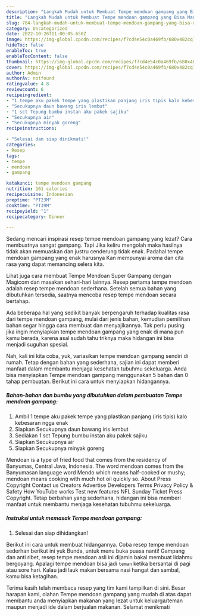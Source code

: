 ```yaml
---
description: "Langkah Mudah untuk Membuat Tempe mendoan gampang yang Bisa Manjain Lidah, Buat Buka Puasa Bikin Ngiler"
title: "Langkah Mudah untuk Membuat Tempe mendoan gampang yang Bisa Manjain Lidah, Buat Buka Puasa Bikin Ngiler"
slug: 784-langkah-mudah-untuk-membuat-tempe-mendoan-gampang-yang-bisa-manjain-lidah-buat-buka-puasa-bikin-ngiler
category: Uncategorized
date: 2022-10-26T11:00:05.650Z
image: https://img-global.cpcdn.com/recipes/f7cd4e54c0a469fb/680x482cq70/tempe-mendoan-gampang-foto-resep-utama.jpg
hideToc: false
enableToc: true
enableTocContent: false
thumbnail: https://img-global.cpcdn.com/recipes/f7cd4e54c0a469fb/680x482cq70/tempe-mendoan-gampang-foto-resep-utama.jpg
cover: https://img-global.cpcdn.com/recipes/f7cd4e54c0a469fb/680x482cq70/tempe-mendoan-gampang-foto-resep-utama.jpg
author: Admin
authorAv: notfound
ratingvalue: 4.8
reviewcount: 6
recipeingredient:
- "1 tempe aku pakek tempe yang plastikan panjang iris tipis kalo kebesaran ngga enak"
- "Secukupnya daun bawang iris lembut"
- "1 sct Tepung bumbu instan aku pakek sajiku"
- "Secukupnya air"
- "Secukupnya minyak goreng"
recipeinstructions:

- "Selesai dan siap dinikmati!"
categories:
- Resep
tags:
- tempe
- mendoan
- gampang

katakunci: tempe mendoan gampang 
nutrition: 161 calories
recipecuisine: Indonesian
preptime: "PT23M"
cooktime: "PT39M"
recipeyield: "1"
recipecategory: Dinner

---
```



Sedang mencari inspirasi resep tempe mendoan gampang yang lezat? Cara membuatnya sangat gampang. Tapi Jika keliru mengolah maka hasilnya tidak akan memuaskan dan justru cenderung tidak enak. Padahal tempe mendoan gampang yang enak harusnya Kan mempunyai aroma dan cita rasa yang dapat memancing selera kita.


Lihat juga cara membuat Tempe Mendoan Super Gampang dengan Magicom dan masakan sehari-hari lainnya. Resep pertama tempe mendoan adalah resep tempe mendoan sederhana. Setelah semua bahan yang dibutuhkan tersedia, saatnya mencoba resep tempe mendoan secara bertahap.

Ada beberapa hal yang sedikit banyak berpengaruh terhadap kualitas rasa dari tempe mendoan gampang, mulai dari jenis bahan, kemudian pemilihan bahan segar hingga cara membuat dan menyajikannya. Tak perlu pusing jika ingin menyiapkan tempe mendoan gampang yang enak di mana pun kamu berada, karena asal sudah tahu triknya maka hidangan ini bisa menjadi suguhan spesial.


Nah, kali ini kita coba, yuk, variasikan tempe mendoan gampang sendiri di rumah. Tetap dengan bahan yang sederhana, sajian ini dapat memberi manfaat dalam membantu menjaga kesehatan tubuhmu sekeluarga. Anda bisa menyiapkan Tempe mendoan gampang menggunakan 5 bahan dan 0 tahap pembuatan. Berikut ini cara untuk menyiapkan hidangannya.

<!--inarticleads1-->

##### Bahan-bahan dan bumbu yang dibutuhkan dalam pembuatan Tempe mendoan gampang:

1. Ambil 1 tempe aku pakek tempe yang plastikan panjang (iris tipis) kalo kebesaran ngga enak
1. Siapkan Secukupnya daun bawang iris lembut
1. Sediakan 1 sct Tepung bumbu instan aku pakek sajiku
1. Siapkan Secukupnya air
1. Siapkan Secukupnya minyak goreng


Mendoan is a type of fried food that comes from the residency of Banyumas, Central Java, Indonesia. The word mendoan comes from the Banyumasan language word Mendo which means half-cooked or mushy; mendoan means cooking with much hot oil quickly so. About Press Copyright Contact us Creators Advertise Developers Terms Privacy Policy &amp; Safety How YouTube works Test new features NFL Sunday Ticket Press Copyright. Tetap berbahan yang sederhana, hidangan ini bisa memberi manfaat untuk membantu menjaga kesehatan tubuhmu sekeluarga. 

<!--inarticleads2-->

##### Instruksi untuk memasak Tempe mendoan gampang:


1. Selesai dan siap dihidangkan!

Berikut ini cara untuk membuat hidangannya. Coba resep tempe mendoan sederhan berikut ini yuk Bunda, untuk menu buka puasa nanti! Gampang dan anti ribet, resep tempe mendoan asli ini dijamin bakal membuat lidahmu bergoyang. Apalagi tempe mendoan bisa jadi `teman` ketika bersantai di pagi atau sore hari. Kalau jadi lauk makan bersama nasi hangat dan sambal, kamu bisa ketagihan. 

Terima kasih telah membaca resep yang tim kami tampilkan di sini. Besar harapan kami, olahan Tempe mendoan gampang yang mudah di atas dapat membantu anda menyiapkan makanan yang lezat untuk keluarga/teman maupun menjadi ide dalam berjualan makanan. Selamat menikmati
